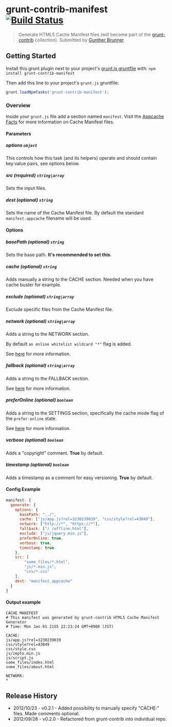 # grunt-contrib-manifest [![Build Status](https://secure.travis-ci.org/gunta/grunt-contrib-manifest.png?branch=master)](http://travis-ci.org/gunta/grunt-contrib-manifest)
> Generate HTML5 Cache Manifest files (will become part of the [grunt-contrib](https://github.com/gruntjs/grunt-contrib) collection). Submitted by [Gunther Brunner](/gunta).


## Getting Started
Install this grunt plugin next to your project's [grunt.js gruntfile][getting_started] with: `npm install grunt-contrib-manifest`

Then add this line to your project's `grunt.js` gruntfile:

```javascript
grunt.loadNpmTasks('grunt-contrib-manifest');
```

[grunt]: https://github.com/cowboy/grunt
[getting_started]: https://github.com/cowboy/grunt/blob/master/docs/getting_started.md


### Overview

Inside your `grunt.js` file add a section named `manifest`.
Visit the [Appcache Facts](http://appcachefacts.info/) for more information on Cache Manifest files.




#### Parameters

##### options ```object```

This controls how this task (and its helpers) operate and should contain key:value pairs, see options below.

##### src (required)  ```string|array```

Sets the input files.

##### dest (optional) ```string```

Sets the name of the Cache Manifest file.
By default the standard ```manifest.appcache``` filename will be used.

#### Options

##### basePath (optional)  ```string```

Sets the base path. **It's recommended to set this**.

##### cache (optional)  ```string```

Adds manually a string to the CACHE section. Needed when you have cache buster for example.

##### exclude (optional)  ```string|array```

Exclude specific files from the Cache Manifest file.

##### network (optional)  ```string|array```

Adds a string to the NETWORK section.

By default ```an online whitelist wildcard "*"``` flag is added.

See [here](http://diveintohtml5.info/offline.html#network) for more information.

##### fallback (optional)  ```string|array```

Adds a string to the FALLBACK section.

See [here](http://diveintohtml5.info/offline.html#fallback) for more information.

##### preferOnline (optional)  ```boolean```

Adds a string to the SETTINGS section, specifically the cache mode flag of the ```prefer-online``` state.

See [here](http://www.whatwg.org/specs/web-apps/current-work/multipage/offline.html#concept-appcache-mode-prefer-online) for more information.

##### verbose (optional)  ```boolean```

Adds a "copyright" comment. **True** by default.

##### timestamp (optional)  ```boolean```

Adds a timestamp as a comment for easy versioning. **True** by default.


#### Config Example

``` javascript
manifest: {
  generate: {
    options: {
      basePath: "../",
      cache: ["js/app.js?rel=3230239039", "css/style?rel=43049"],
      network: ["http://*", "https://*"],
      fallback: ["/ /offline.html"],
      exclude: ["js/jquery.min.js"],
      preferOnline: true,
      verbose: true,
      timestamp: true
    },
    src: [
    	"some_files/*.html",
    	"js/*.min.js",
    	"css/*.css"
    ],
    dest: "manifest.appcache"
  }
}
```

#### Output example

```
CACHE MANIFEST
# This manifest was generated by grunt-contrib HTML5 Cache Manifest Generator
# Time: Mon Jan 01 2155 22:23:24 GMT+0900 (JST)

CACHE:
js/app.js?rel=3230239039
css/style?rel=43049
css/style.css
js/zepto.min.js
js/script.js
some_files/index.html
some_files/about.html

NETWORK:
*

```


## Release History

* 2012/10/23 - v0.2.1 - Added possibility to manually specify "CACHE:" files. Made comments optional.
* 2012/09/28 - v0.2.0 - Refactored from grunt-contrib into individual repo.


